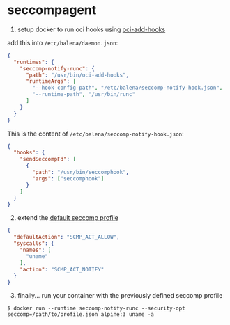 # seccompagent

1. setup docker to run oci hooks using [oci-add-hooks](https://github.com/awslabs/oci-add-hooks)

add this into `/etc/balena/daemon.json`:

```json
{
  "runtimes": {
    "seccomp-notify-runc": {
      "path": "/usr/bin/oci-add-hooks",
      "runtimeArgs": [
        "--hook-config-path", "/etc/balena/seccomp-notify-hook.json",
        "--runtime-path", "/usr/bin/runc"
      ]
    }
  }
}
```

This is the content of `/etc/balena/seccomp-notify-hook.json`:

```json
{
  "hooks": {
    "sendSeccompFd": [
      {
        "path": "/usr/bin/seccomphook",
        "args": ["seccomphook"]
      }
    ]
  }
}
```


2. extend the [default seccomp profile](https://github.com/moby/moby/raw/master/profiles/seccomp/default.json)

```json
{
  "defaultAction": "SCMP_ACT_ALLOW",
  "syscalls": {
    "names": [
      "uname"
    ],
    "action": "SCMP_ACT_NOTIFY"
  }
}
```


3. finally... run your container with the previously defined seccomp profile

```
$ docker run --runtime seccomp-notify-runc --security-opt seccomp=/path/to/profile.json alpine:3 uname -a
```
